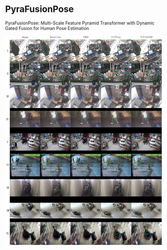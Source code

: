 # PyraFusionPose
PyraFusionPose: Multi-Scale Feature Pyramid Transformer with Dynamic Gated Fusion for Human Pose Estimation
<div align="center">
  <img src="https://github.com/Eucliwood-bsb/PyraFusionPose/blob/main/image/multimodels.pdf">
</div>

